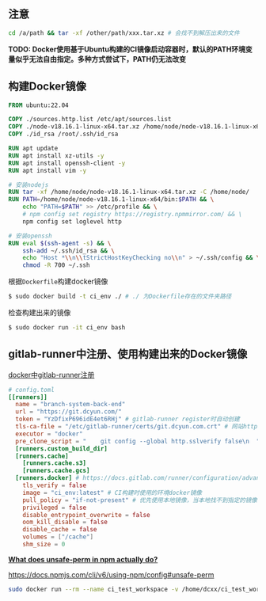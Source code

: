 ## 注意

```bash
cd /a/path && tar -xf /other/path/xxx.tar.xz # 会找不到解压出来的文件
```

**TODO: Docker使用基于Ubuntu构建的CI镜像启动容器时，默认的PATH环境变量似乎无法自由指定。多种方式尝试下，PATH仍无法改变**

## 构建Docker镜像

```dockerfile
FROM ubuntu:22.04

COPY ./sources.http.list /etc/apt/sources.list
COPY ./node-v18.16.1-linux-x64.tar.xz /home/node/node-v18.16.1-linux-x64.tar.xz
COPY ./id_rsa /root/.ssh/id_rsa

RUN apt update
RUN apt install xz-utils -y
RUN apt install openssh-client -y    
RUN apt install vim -y    

# 安装nodejs
RUN tar -xf /home/node/node-v18.16.1-linux-x64.tar.xz -C /home/node/
RUN PATH=/home/node/node-v18.16.1-linux-x64/bin:$PATH && \
    echo "PATH=$PATH" >> /etc/profile && \
    # npm config set registry https://registry.npmmirror.com/ && \
    npm config set loglevel http

# 安装openssh
RUN eval $(ssh-agent -s) && \
    ssh-add ~/.ssh/id_rsa && \
    echo "Host *\\n\\tStrictHostKeyChecking no\\n" > ~/.ssh/config && \
    chmod -R 700 ~/.ssh
```

根据`Dockerfile`构建docker镜像
```bash
$ sudo docker build -t ci_env ./ # ./ 为Dockerfile存在的文件夹路径
```

检查构建出来的镜像
```bash
$ sudo docker run -it ci_env bash
```

## gitlab-runner中注册、使用构建出来的Docker镜像

[docker中gitlab-runner注册](https://docs.gitlab.com/runner/register/index.html#docker)

```toml
# config.toml
[[runners]]
  name = "branch-system-back-end"
  url = "https://git.dcyun.com/"
  token = "YzDfixP696idE4et6RHj" # gitlab-runner register时自动创建
  tls-ca-file = "/etc/gitlab-runner/certs/git.dcyun.com.crt" # 网站https的ca证书
  executor = "docker"
  pre_clone_script = "    git config --global http.sslverify false\n  " # git拉取代码时不验证ssl
  [runners.custom_build_dir]
  [runners.cache]
    [runners.cache.s3]
    [runners.cache.gcs]
  [runners.docker] # https://docs.gitlab.com/runner/configuration/advanced-configuration.html#the-runnersdocker-section
    tls_verify = false
    image = "ci_env:latest" # CI构建时使用的环境docker镜像
    pull_policy = "if-not-present" # 优先使用本地镜像，当本地找不到指定的镜像时，再去镜像源拉取
    privileged = false
    disable_entrypoint_overwrite = false
    oom_kill_disable = false
    disable_cache = false
    volumes = ["/cache"]
    shm_size = 0
```

[**What does unsafe-perm in npm actually do?**](https://geedew.com/What-does-unsafe-perm-in-npm-actually-do/)

https://docs.npmjs.com/cli/v6/using-npm/config#unsafe-perm

```bash
sudo docker run --rm --name ci_test_workspace -v /home/dcxx/ci_test_workspace:/home/ci_test_workspace ci_env
```
